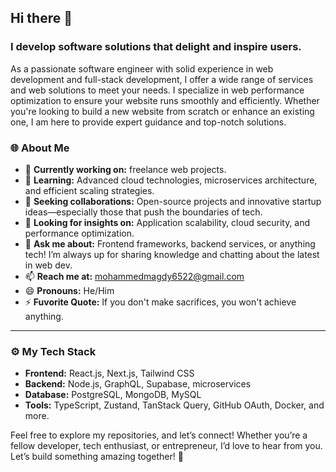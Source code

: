 ## Hi there 👋
### I develop software solutions that delight and inspire users.

As a passionate software engineer with solid experience in web development and full-stack development, I offer a wide range of services and web solutions to meet your needs. I specialize in web performance optimization to ensure your website runs smoothly and efficiently. Whether you're looking to build a new website from scratch or enhance an existing one, I am here to provide expert guidance and top-notch solutions.

### 🌐 About Me
- 🔭 **Currently working on:** freelance web projects.
- 🌱 **Learning:** Advanced cloud technologies, microservices architecture, and efficient scaling strategies.
- 👯 **Seeking collaborations:** Open-source projects and innovative startup ideas—especially those that push the boundaries of tech.
- 🤔 **Looking for insights on:** Application scalability, cloud security, and performance optimization.
- 💬 **Ask me about:** Frontend frameworks, backend services, or anything tech! I’m always up for sharing knowledge and chatting about the latest in web dev.
- 📫 **Reach me at:** [mohammedmagdy6522@gmail.com](mailto:mohammedmagdy6522@gmail.com)
- 😄 **Pronouns:** He/Him
- ⚡ **Fuvorite Quote:** If you don't make sacrifices, you won't achieve anything.

---

### ⚙️ My Tech Stack
- **Frontend:** React.js, Next.js, Tailwind CSS
- **Backend:** Node.js, GraphQL, Supabase, microservices
- **Database:** PostgreSQL, MongoDB, MySQL
- **Tools:** TypeScript, Zustand, TanStack Query, GitHub OAuth, Docker, and more.

Feel free to explore my repositories, and let’s connect! Whether you’re a fellow developer, tech enthusiast, or entrepreneur, I’d love to hear from you. Let’s build something amazing together! 🚀
